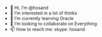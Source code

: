 - 👋 Hi, I’m @hosand
- 👀 I’m interested in a lot of thinks
- 🌱 I’m currently learning Oracle
- 💞️ I’m looking to collaborate on Everything
- 📫 How to reach me: skype: hosand 

<!---
hosand/hosand is a ✨ special ✨ repository because its `README.md` (this file) appears on your GitHub profile.
You can click the Preview link to take a look at your changes.
--->
